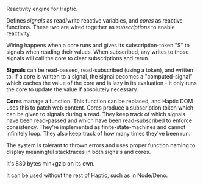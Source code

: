 Reactivity engine for Haptic.

Defines _signals_ as read/write reactive variables, and _cores_ as reactive
functions. These two are wired together as _subscriptions_ to enable reactivity.

Wiring happens when a core runs and gives its subscription-token "$" to signals
when reading their values. When subscribed, any writes to those signals will
call the core to clear subscriptions and rerun.

**Signals** can be read-passed, read-subscribed (using a token), and written to.
If a core is written to a signal, the signal becomes a "computed-signal" which
caches the value of the core and is lazy in its evaluation - it only runs the
core to update the value if absolutely necessary.

**Cores** manage a function. This function can be replaced, and Haptic DOM uses
this to patch web content. Cores produce a subscription token which can be given
to signals during a read. They keep track of which signals have been read-passed
and which have been read-subscribed to enforce consistency. They're implemented
as finite-state-machines and cannot infinitely loop. They also keep track of how
many times they've been run.

The system is tolerant to thrown errors and uses proper function naming to
display meaningful stacktraces in both signals and cores.

It's 880 bytes min+gzip on its own.

It can be used without the rest of Haptic, such as in Node/Deno.
